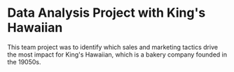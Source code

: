 # Data Analysis Project with King's Hawaiian
This team project was to identify which sales and marketing tactics drive the most impact for King's Hawaiian, which is a bakery company founded in the 19050s. 

